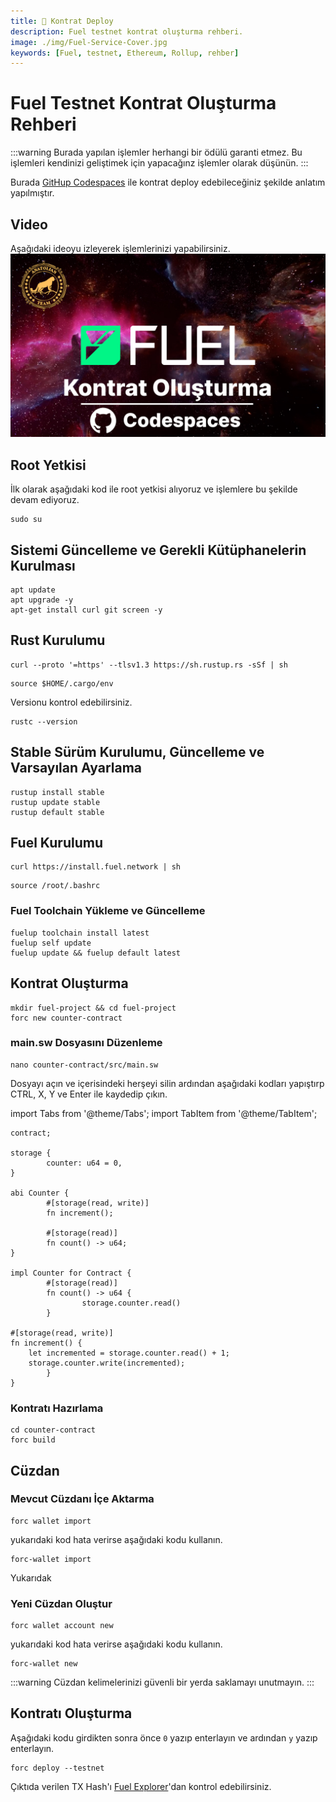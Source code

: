 ```yaml
---
title: 📝 Kontrat Deploy
description: Fuel testnet kontrat oluşturma rehberi.
image: ./img/Fuel-Service-Cover.jpg
keywords: [Fuel, testnet, Ethereum, Rollup, rehber]
---
```


# Fuel Testnet Kontrat Oluşturma Rehberi

:::warning
Burada yapılan işlemler herhangi bir ödülü garanti etmez. Bu işlemleri kendinizi geliştimek için yapacağınz işlemler olarak düşünün.
:::

Burada [GitHup Codespaces](https://github.com/codespaces) ile kontrat deploy edebileceğiniz şekilde anlatım yapılmıştır. 

## Video
Aşağıdaki ideoyu izleyerek işlemlerinizi yapabilirsiniz.
[![Watch the video](./img/FuelVideoGuide.jpg)](https://youtu.be/Q_bCt0ervw4)

## Root Yetkisi

İlk olarak aşağıdaki kod ile root yetkisi alıyoruz ve işlemlere bu şekilde devam ediyoruz.
```shell
sudo su
```

## Sistemi Güncelleme ve Gerekli Kütüphanelerin Kurulması
```shell
apt update
apt upgrade -y
apt-get install curl git screen -y
```

## Rust Kurulumu
```shell
curl --proto '=https' --tlsv1.3 https://sh.rustup.rs -sSf | sh
```
```shell
source $HOME/.cargo/env
```
Versionu kontrol edebilirsiniz.
```shell
rustc --version
```

## Stable Sürüm Kurulumu, Güncelleme ve Varsayılan Ayarlama 
```shell
rustup install stable
rustup update stable
rustup default stable
```

## Fuel Kurulumu
```shell
curl https://install.fuel.network | sh
```

```shell
source /root/.bashrc
```

### Fuel Toolchain Yükleme ve Güncelleme
```shell
fuelup toolchain install latest
fuelup self update
fuelup update && fuelup default latest
```

## Kontrat Oluşturma

```shell
mkdir fuel-project && cd fuel-project
forc new counter-contract
```
### main.sw Dosyasını Düzenleme 
```shell
nano counter-contract/src/main.sw
```
Dosyayı açın ve içerisindeki herşeyi silin ardından aşağıdaki kodları yapıştırp CTRL, X, Y ve Enter ile kaydedip çıkın.

import Tabs from '@theme/Tabs';
import TabItem from '@theme/TabItem';

<Tabs>
<TabItem value="main.sw dosyası için kodlar">

```
contract;

storage {
		counter: u64 = 0,
}

abi Counter {
		#[storage(read, write)]
		fn increment();

		#[storage(read)]
		fn count() -> u64;
}

impl Counter for Contract {
		#[storage(read)]
		fn count() -> u64 {
				storage.counter.read()
		}

#[storage(read, write)]
fn increment() {
    let incremented = storage.counter.read() + 1;
    storage.counter.write(incremented);
		}
}
```

</TabItem>
</Tabs>

### Kontratı Hazırlama
```shell
cd counter-contract
forc build
```

## Cüzdan

### Mevcut Cüzdanı İçe Aktarma
```shell
forc wallet import 
```
yukarıdaki kod hata verirse aşağıdaki kodu kullanın.
```shell
forc-wallet import 
```
Yukarıdak

### Yeni Cüzdan Oluştur
```shell
forc wallet account new
```
yukarıdaki kod hata verirse aşağıdaki kodu kullanın.
```shell
forc-wallet new
```
:::warning
Cüzdan kelimelerinizi güvenli bir yerda saklamayı unutmayın.
:::

## Kontratı Oluşturma
Aşağıdaki kodu girdikten sonra önce `0` yazıp enterlayın ve ardından `y` yazıp enterlayın.
```shell
forc deploy --testnet 
```

Çıktıda verilen TX Hash'ı [Fuel Explorer](https://app.fuel.network/)'dan kontrol edebilirsiniz.